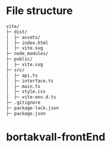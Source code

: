 # File structure

```bash
vite/
├─ dist/
│  ├─ assets/
│  ├─ index.html
│  ├─ vite.svg
├─ node_modules/
├─ public/
│  ├─ vite.svg
├─ src/
│  ├─ api.ts
│  ├─ interface.ts
│  ├─ main.ts
│  ├─ style.css
│  ├─ vite-env.d.ts
├─ .gitignore
├─ package-lock.json
├─ package.json
```
# bortakvall-frontEnd
